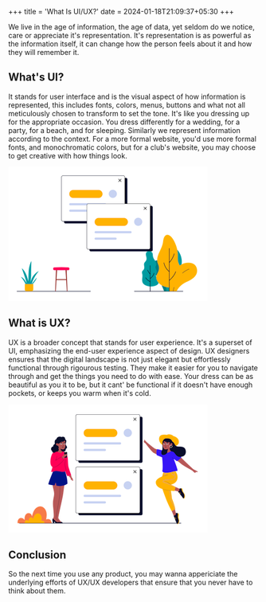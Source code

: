 +++
title = 'What Is UI/UX?'
date = 2024-01-18T21:09:37+05:30
+++

We live in the age of information, the age of data, yet seldom do we notice, care or appreciate it's representation. It's representation is as powerful as the information itself, it can change how the person feels about it and how they will remember it.

## What's UI?
It stands for user interface and is the visual aspect of how information is represented, this includes fonts, colors, menus, buttons and what not all meticulously chosen to transform to set the tone. It's like you dressing up for the appropriate occasion. You dress differently for a wedding, for a party, for a beach, and for sleeping. Similarly we represent information according to the context. For a more formal website, you'd use more formal fonts, and monochromatic colors, but for a club's website, you may choose to get creative with how things look.

![header](ui.png)

## What is UX?
UX is a broader concept that stands for user experience. It's a superset of UI, emphasizing the end-user experience aspect of design. UX designers ensures that the digital landscape is not just elegant but effortlessly functional through rigourous testing. They make it easier for you to navigate through and get the things you need to do with ease. Your dress can be as beautiful as you it to be, but it cant' be functional if it doesn't have enough pockets, or keeps you warm when it's cold.

![ux](ux.png) 

## Conclusion
So the next time you use any product, you may wanna appericiate the underlying efforts of UX/UX developers that ensure that you never have to think about them.
